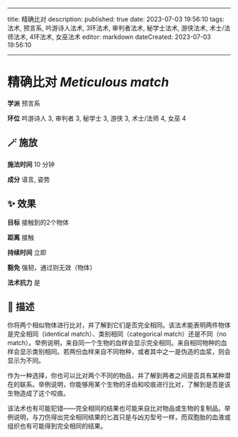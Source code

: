 
---
title: 精确比对
description: 
published: true
date: 2023-07-03 19:56:10
tags: 法术, 预言系, 吟游诗人法术, 3环法术, 审判者法术, 秘学士法术, 游侠法术, 术士/法师法术, 4环法术, 女巫法术
editor: markdown
dateCreated: 2023-07-03 19:56:10

---

# **精确比对** *Meticulous match*

**学派** 预言系 

**环位** 吟游诗人 3, 审判者 3, 秘学士 3, 游侠 3, 术士/法师 4, 女巫 4

## 🪄 施放

**施法时间** 10 分钟

**成分** 语言, 姿势

## ✨ 效果 

**目标** 接触到的2个物体 

**距离** 接触  

**持续时间** 立即 

**豁免** 强韧，通过则无效（物体）

**法术抗力** 是

## 📖 描述

你将两个相似物体进行比对，并了解到它们是否完全相同。该法术能表明两件物体是完全相同（identical match）、类别相同（categorical match）还是不同（no match）。举例说明，来自同一个生物的血样会显示完全相同。来自相同物种的血样会显示类别相同。若两份血样来自不同物种，或者其中之一是伪造的血浆，则会显示为不同。

作为一种选择，你也可以比对两个不同的物品，并了解到两者之间是否具有某种潜在的联系。举例说明，你能够用某个生物的牙齿和咬痕进行比对，了解到是否是该生物造成了这个咬痕。

该法术也有可能犯错——完全相同的结果也可能来自比对物品或生物的复制品。举例说明，与刀伤得出完全相同结果的匕首只是与凶刃型号一样，而双胞胎的血液或组织也有可能得到完全相同的结果。
    